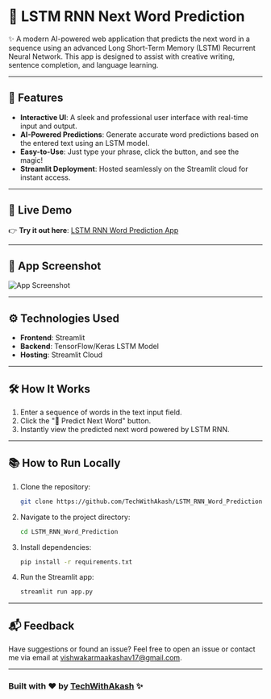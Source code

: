 
# **🤖 LSTM RNN Next Word Prediction**

✨ A modern AI-powered web application that predicts the next word in a sequence using an advanced Long Short-Term Memory (LSTM) Recurrent Neural Network. This app is designed to assist with creative writing, sentence completion, and language learning.

---

## 🌟 **Features**
- **Interactive UI**: A sleek and professional user interface with real-time input and output.
- **AI-Powered Predictions**: Generate accurate word predictions based on the entered text using an LSTM model.
- **Easy-to-Use**: Just type your phrase, click the button, and see the magic!
- **Streamlit Deployment**: Hosted seamlessly on the Streamlit cloud for instant access.

---

## 🚀 **Live Demo**

👉 **Try it out here**: [LSTM RNN Word Prediction App](https://t7y83kp37vvodfgqlv3itz.streamlit.app/)

---

## 📸 **App Screenshot**

![App Screenshot](https://github.com/user-attachments/assets/25858f03-0991-4098-a8d1-91d544336494)

---

## ⚙️ **Technologies Used**
- **Frontend**: Streamlit
- **Backend**: TensorFlow/Keras LSTM Model
- **Hosting**: Streamlit Cloud

---

## 🛠️ **How It Works**
1. Enter a sequence of words in the text input field.
2. Click the "🚀 Predict Next Word" button.
3. Instantly view the predicted next word powered by LSTM RNN.

---

## 📚 **How to Run Locally**
1. Clone the repository:
   ```bash
   git clone https://github.com/TechWithAkash/LSTM_RNN_Word_Prediction.git
   ```
2. Navigate to the project directory:
   ```bash
   cd LSTM_RNN_Word_Prediction
   ```
3. Install dependencies:
   ```bash
   pip install -r requirements.txt
   ```
4. Run the Streamlit app:
   ```bash
   streamlit run app.py
   ```

---

## 📬 **Feedback**
Have suggestions or found an issue? Feel free to open an issue or contact me via email at [vishwakarmaakashav17@gmail.com](mailto:vishwakarmaakashav17@gmail.com).

---

### Built with ❤️ by [TechWithAkash](https://github.com/TechWithAkash) ✨
